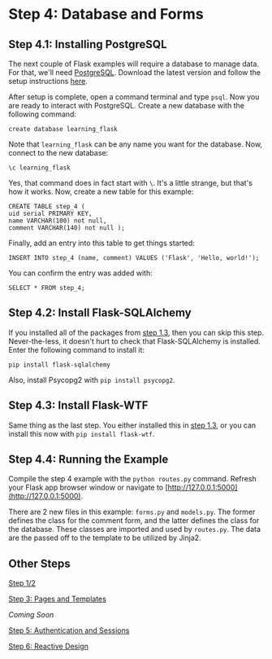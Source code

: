 # Step 4: Database and Forms

## Step 4.1: Installing PostgreSQL

The next couple of Flask examples will require a database to manage data. For that, we'll need [PostgreSQL](https://www.postgresql.org). Download the latest version and follow the setup instructions [here](http://postgresapp.com).

After setup is complete, open a command terminal and type ```psql```. Now you are ready to interact with PostgreSQL. Create a new database with the following command:

```
create database learning_flask
```

Note that ```learning_flask``` can be any name you want for the database. Now, connect to the new database:

```
\c learning_flask
```

Yes, that command does in fact start with ```\```. It's a little strange, but that's how it works. Now, create a new table for this example:

```
CREATE TABLE step_4 (
uid serial PRIMARY KEY,
name VARCHAR(100) not null,
comment VARCHAR(140) not null );
```

Finally, add an entry into this table to get things started:

```
INSERT INTO step_4 (name, comment) VALUES ('Flask', 'Hello, world!');
```

You can confirm the entry was added with:

```
SELECT * FROM step_4;
```

## Step 4.2: Install Flask-SQLAlchemy

If you installed all of the packages from [step 1.3](https://github.com/rsm5139/learning-flask), then you can skip this step. Never-the-less, it doesn't hurt to check that Flask-SQLAlchemy is installed. Enter the following command to install it:

```
pip install flask-sqlalchemy
```

Also, install Psycopg2 with ```pip install psycopg2```.

## Step 4.3: Install Flask-WTF

Same thing as the last step. You either installed this in [step 1.3](https://github.com/rsm5139/learning-flask), or you can install this now with ```pip install flask-wtf```.

## Step 4.4: Running the Example

Compile the step 4 example with the ```python routes.py``` command. Refresh your Flask app browser window or navigate to [http://127.0.0.1:5000](http://127.0.0.1:5000). 

There are 2 new files in this example: ```forms.py``` and ```models.py```. The former defines the class for the comment form, and the latter defines the class for the database. These classes are imported and used by ```routes.py```. The data are the passed off to the template to be utilized by Jinja2.

## Other Steps

[Step 1/2](https://github.com/rsm5139/learning-flask)

[Step 3: Pages and Templates](https://github.com/rsm5139/learning-flask/tree/master/step_3)

*Coming Soon*

[Step 5: Authentication and Sessions](#)

[Step 6: Reactive Design](#)